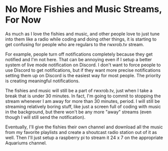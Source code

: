 # No More Fishies and Music Streams, For Now

As much as I love the fishies and music, and other people love to just
tune into them like a radio while coding and doing other things, it is
starting to get confusing for people who are regulars to the rwxrob.tv
stream. 

For example, people turn off notifications completely because they get
notified and I'm not here. That can be annoying even if I setup a better
system of live mode notification on Discord. I don't want to force
people to use Discord to get notifications, but if they want more
precise notifications setting them up on Discord is the easiest way for
most people. The priority is creating meaningful notifications.

The fishies and music will still be a part of rwxrob.tv, just when I
take a break that is under 30 minutes. In fact, I'm going to commit to
stopping the stream whenever I am away for more than 30 minutes, period.
I will still be streaming relatively boring stuff, like just a screen
full of coding with music in the background, but there won't be any more
"away" streams (even though I will still send the notification).

Eventually, I'll give the fishies their own channel and download all the
music from my favorite playlists and create a shoutcast radio station
out of it as well. Then I'll just setup a raspberry pi to stream it 24 x 7
on the appropriate Aquariums channel. 

